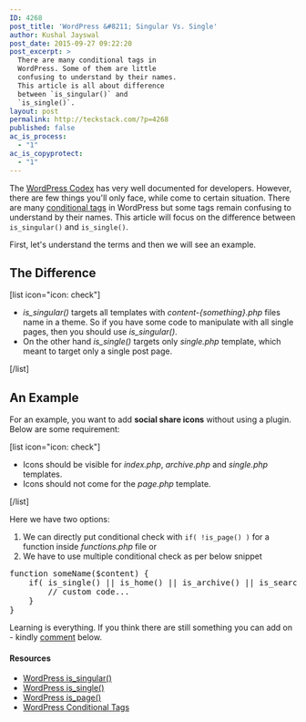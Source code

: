 ```yaml
---
ID: 4268
post_title: 'WordPress &#8211; Singular Vs. Single'
author: Kushal Jayswal
post_date: 2015-09-27 09:22:20
post_excerpt: >
  There are many conditional tags in
  WordPress. Some of them are little
  confusing to understand by their names.
  This article is all about difference
  between `is_singular()` and
  `is_single()`.
layout: post
permalink: http://teckstack.com/?p=4268
published: false
ac_is_process:
  - "1"
ac_is_copyprotect:
  - "1"
---
```

The <a href="https://codex.wordpress.org" target="_blank" rel="nofollow">WordPress Codex</a> has very well documented for developers. However, there are few things you'll only face, while come to certain situation. There are many <a href="https://codex.wordpress.org/Conditional_Tags" target="_blank" rel="nofollow">conditional tags</a> in WordPress but some tags remain confusing to understand by their names. This article will focus on the difference between `is_singular()` and `is_single()`.

First, let's understand the terms and then we will see an example.
<h2>The Difference</h2>
[list icon="icon: check"]
<ul>
	<li><em>is_singular()</em> targets all templates with <em>content-{something}.php</em> files name in a theme. So if you have some code to manipulate with all single pages, then you should use <em>is_singular()</em>.</li>
	<li>On the other hand <em>is_single()</em> targets only <em>single.php</em> template, which meant to target only a single post page.</li>
</ul>
[/list]
<h2>An Example</h2>
For an example, you want to add <strong>social share icons</strong> without using a plugin. Below are some requirement:

[list icon="icon: check"]
<ul>
	<li>Icons should be visible for <em>index.php</em>, <em>archive.php</em> and <em>single.php</em> templates.</li>
	<li>Icons should not come for the <em>page.php</em> template.</li>
</ul>
[/list]

Here we have two options:
<ol>
	<li>We can directly put conditional check with <code>if( !is_page() )</code> for a function inside <em>functions.php</em> file or</li>
	<li>We have to use multiple conditional check as per below snippet</li>
</ol>
<pre>function someName($content) {
    if( is_single() || is_home() || is_archive() || is_search() ){
        // custom code...
    }
}
</pre>
Learning is everything. If you think there are still something you can add on - kindly <a href="#comments" target="_blank">comment</a> below.
<h4>Resources</h4>
<ul>
	<li><a href="https://codex.wordpress.org/Function_Reference/is_singular" target="_blank" rel="nofollow">WordPress is_singular()</a></li>
	<li><a href="https://codex.wordpress.org/Function_Reference/is_single" target="_blank" rel="nofollow">WordPress is_single()</a></li>
	<li><a href="https://codex.wordpress.org/Function_Reference/is_page" target="_blank" rel="nofollow">WordPress is_page()</a></li>
	<li><a href="https://codex.wordpress.org/Conditional_Tags" target="_blank" rel="nofollow">WordPress Conditional Tags</a></li>
</ul>